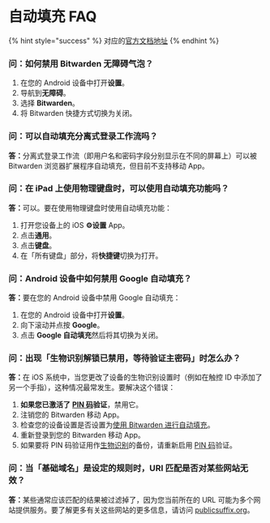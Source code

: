 # 自动填充 FAQ

{% hint style="success" %}
对应的[官方文档地址](https://bitwarden.com/help/article/autofill-faqs/)
{% endhint %}

### 问：如何禁用 Bitwarden 无障碍气泡？ <a href="#q-how-do-i-disable-the-bitwarden-accessbility-bubble" id="q-how-do-i-disable-the-bitwarden-accessbility-bubble"></a>

1. 在您的 Android 设备中打开**设置**。
2. 导航到**无障碍**。
3. 选择 **Bitwarden**。
4. 将 Bitwarden 快捷方式切换为关闭。

### 问：可以自动填充分离式登录工作流吗？ <a href="#q-can-i-auto-fill-on-a-split-login-workflow" id="q-can-i-auto-fill-on-a-split-login-workflow"></a>

**答：**&#x5206;离式登录工作流（即用户名和密码字段分别显示在不同的屏幕上）可以被 Bitwarden 浏览器扩展程序自动填充，但目前不支持移动 App。

### 问：在 iPad 上使用物理键盘时，可以使用自动填充功能吗？ <a href="#q-can-i-use-auto-fill-while-using-a-physical-keyboard-on-an-ipad" id="q-can-i-use-auto-fill-while-using-a-physical-keyboard-on-an-ipad"></a>

**答：**&#x53EF;以。要在使用物理键盘时使用自动填充功能：

1. 打开您设备上的 iOS **⚙️设置** App。
2. 点击**通用**。
3. 点击**键盘**。
4. 在「所有键盘」部分，将**快捷键**切换为打开。

### 问：Android 设备中如何禁用 Google 自动填充？ <a href="#q-how-do-i-disable-google-auto-fill-in-my-android-device" id="q-how-do-i-disable-google-auto-fill-in-my-android-device"></a>

**答：**&#x8981;在您的 Android 设备中禁用 Google 自动填充：

1. 在您的 Android 设备中打开**设置**。
2. 向下滚动并点按 **Google**。
3. 点击 **Google 自动填充**然后将其切换为关闭。

### 问：出现「生物识别解锁已禁用，等待验证主密码」时怎么办？ <a href="#q-what-do-i-do-about-biometric-unlock-disabled-pending-verification-of-master-password" id="q-what-do-i-do-about-biometric-unlock-disabled-pending-verification-of-master-password"></a>

**答：**&#x5728; iOS 系统中，当您更改了设备的生物识别设置时（例如在触控 ID 中添加了另一个手指），这种情况最常发生。要解决这个错误：

1. **如果您已激活了** [**PIN 码**](../../your-vault/unlock-with-pin.md)**验证**，禁用它。
2. 注销您的 Bitwarden 移动 App。
3. 检查您的设备设置是否设置为[使用 Bitwarden 进行自动填充](autofill-from/autofill-from-ios.md#keyboard-auto-fill)。
4. 重新登录到您的 Bitwarden 移动 App。
5. 如果要将 PIN 码验证用作[生物识别](../../your-vault/unlocking-with-biometrics.md)的备份，请重新启用 [PIN 码](../../your-vault/unlock-with-pin.md)验证。

### 问：当「基础域名」是设定的规则时，URI 匹配是否对某些网站无效？ <a href="#q-does-uri-matching-not-work-with-certain-websites-when-base-domain-is-the-set-rule" id="q-does-uri-matching-not-work-with-certain-websites-when-base-domain-is-the-set-rule"></a>

**答：**&#x67D0;些通常应该匹配的结果被过滤掉了，因为您当前所在的 URL 可能为多个网站提供服务。要了解更多有关这些网站的更多信息，请访问 [publicsuffix.org](https://publicsuffix.org/)。
